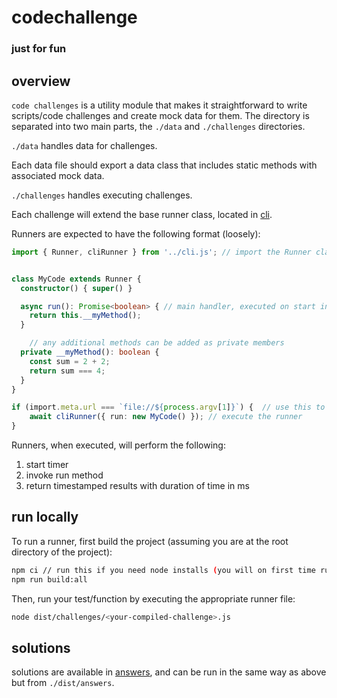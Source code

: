# codechallenge

### just for fun


## overview

`code challenges` is a utility module that makes it straightforward to write scripts/code challenges and create mock data for them. The directory is separated into two main parts, the `./data` and `./challenges` directories.

`./data` handles data for challenges.

Each data file should export a data class that includes static methods with associated mock data.

`./challenges` handles executing challenges.

Each challenge will extend the base runner class, located in [cli](cli.ts).

Runners are expected to have the following format (loosely):

```ts
import { Runner, cliRunner } from '../cli.js'; // import the Runner class and cliRunner


class MyCode extends Runner {
  constructor() { super() }

  async run(): Promise<boolean> { // main handler, executed on start in base class, implement test logic here
    return this.__myMethod();
  }

	// any additional methods can be added as private members
  private __myMethod(): boolean {
    const sum = 2 + 2;
    return sum === 4;
  }
}

if (import.meta.url === `file://${process.argv[1]}`) {	// use this to tell node.js to only run if the file is being executed
	await cliRunner({ run: new MyCode() }); // execute the runner
}
```

Runners, when executed, will perform the following:

  1. start timer
  2. invoke run method
  3. return timestamped results with duration of time in ms


## run locally

To run a runner, first build the project (assuming you are at the root directory of the project):
```bash
npm ci // run this if you need node installs (you will on first time running)
npm run build:all
```

Then, run your test/function by executing the appropriate runner file:
```bash
node dist/challenges/<your-compiled-challenge>.js
```


## solutions

solutions are available in [answers](./answers/), and can be run in the same way as above but from `./dist/answers`.